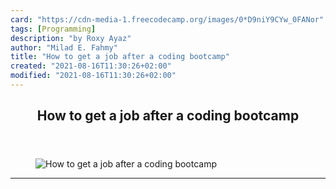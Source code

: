 ```yaml
---
card: "https://cdn-media-1.freecodecamp.org/images/0*D9niY9CYw_0FANor"
tags: [Programming]
description: "by Roxy Ayaz"
author: "Milad E. Fahmy"
title: "How to get a job after a coding bootcamp"
created: "2021-08-16T11:30:26+02:00"
modified: "2021-08-16T11:30:26+02:00"
---
```

<div class="site-wrapper">
<main id="site-main" class="site-main outer">
<div class="inner">
<article class="post-full post tag-programming tag-codingbootcamp tag-technology tag-jobs tag-careers ">
<header class="post-full-header">
<h1 class="post-full-title">How to get a job after a coding bootcamp</h1>
</header>
<figure class="post-full-image">
<picture>
<source media="(max-width: 700px)" sizes="1px" srcset="data:image/gif;base64,R0lGODlhAQABAIAAAAAAAP///yH5BAEAAAAALAAAAAABAAEAAAIBRAA7 1w">
<source media="(min-width: 701px)" sizes="(max-width: 800px) 400px,
(max-width: 1170px) 700px,
1400px" srcset="https://cdn-media-1.freecodecamp.org/images/0*D9niY9CYw_0FANor 300w,
https://cdn-media-1.freecodecamp.org/images/0*D9niY9CYw_0FANor 600w,
https://cdn-media-1.freecodecamp.org/images/0*D9niY9CYw_0FANor 1000w,
https://cdn-media-1.freecodecamp.org/images/0*D9niY9CYw_0FANor 2000w">
<img onerror="this.style.display='none'" src="https://cdn-media-1.freecodecamp.org/images/0*D9niY9CYw_0FANor" alt="How to get a job after a coding bootcamp">
</picture>
</figure>
<section class="post-full-content">
<div class="post-content medium-migrated-article">
</div>
<hr>
</section>
</article>
</div>
</main>
</div>
<!-- Google Tag Manager (noscript) -->
<!-- End Google Tag Manager (noscript) -->
